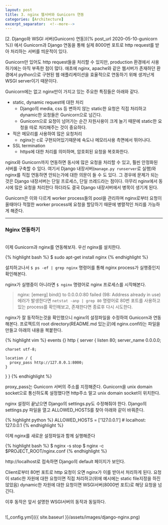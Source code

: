 ```yaml
---
layout: post
title: 3. nginx 웹서버와 Gunicorn 연동
categories: [Architecture]
excerpt_separator:  <!--more-->
---
```


[2. Django와 WSGI 서버(Gunicorn) 연동]({% post_url 2020-05-10-gunicorn %}) 에서 Gunicorn과 Django 연동을 통해 실제 8000번 포트로 http request를 받아 처리하는 서버를 띄운적이 있다.

Gunicorn만 있어도 http request들을 처리할 수 있지만, production 환경에서 사용하기에는 아직 부족한 점이 많다. 애초에 nginx, apache와 같은 웹서버가 존재하던 환경에서 python으로 구현된 웹 애플리케이션을 효율적으로 연동하기 위해 생겨난게 WSGI server이기 때문이다.

Gunicorn에는 없고 nginx만이 가지고 있는 주요한 특징들은 아래와 같다.
* static, dynamic request에 대한 처리
  * Django의 media, css 등 변하지 않는 static한 요청은 직접 처리하고 dynamic한 요청들은 Gunicorn으로 넘긴다.
  * Gunicorn으로 요청이 넘어가는 순간 자원사용이 크게 늘기 때문에 static한 요청을 따로 처리해주는 것이 중요하다.
* 적은 메모리를 사용하여 많은 요청처리
  * nginx는 c로 구현되어있기때문에 속도나 메모리사용 측면에서 뛰어나다. 
* SSL termination 
  * https에 대한 처리를 의미하며, 암호회된 요청을 복호화한다.

nginx와 Gunicorn까지 연동하면 동시에 많은 요청을 처리할 수 있고, 훨씬 안정화된 서버를 구축할 수 있다. 여기서 Django 내장서버(`manage.py runserver`로 실행)와 nginx를 직접 연동하면 안되는가에 대한 의문이 들 수 도 있다. 그 경우에 문제가 되는 것은 Django 내장서버는 단일 프로세스, 단일 쓰레드라는 점이다. 아무리 nginx에서 동시에 많은 요청을 처리한다 하더라도 결국 Django 내장서버에서 병목이 생기게 된다. 

Gunicorn은 이와 다르게 worker process들의 pool을 관리하며 nginx로부터 요청이 올때마다 적절한 worker process에 요청을 할당하기 때문에 병렬적인 처리를 가능하게 해준다.

***
 
### Nginx 연동하기
<br />
이제 Gunicorn과 nginx를 연동해보자. 우선 nginx를 설치한다.

{% highlight bash %}
$ sudo apt-get install nginx
{% endhighlight %}

설치하고나서 `$ ps -ef | grep nginx` 명령어를 통해 nginx process가 실행중인지 확인해본다.

nginx가 실행중이 아니라면 `$ nginx` 명령어로 nginx 프로세스를 시작해본다.
> nginx: [emerg] bind() to 0.0.0.0:80 failed (98: Address already in use) 에러가 발생한다면 `netstat -anp | grep 80` 명령어로 80번 포트를 사용하고있는 process를 확인해보고, 존재한다면 종료후 다시 시도한다.

nginx가 잘 동작하는것을 확인했으니 nginx의 설정파일을 수정하여 Gunicorn과 연동해본다.
프로젝트의 root directory(README.md 있는곳)에 nginx.conf라는 파일을 만들고 아래의 내용을 복붙한다.

{% highlight vim %}
events {}
http {
  server {
	listen 80;
	server_name 0.0.0.0;

	charset utf-8;

	location / {
	  proxy_pass http://127.0.0.1:8000;
	}
  }
}
{% endhighlight %}
<!--more-->
proxy_pass는 Gunicorn 서버의 주소를 지정해준다. Gunicorn을 unix domain socket으로 통신하도록 설정했다면 http주소 말고 unix domain socket이 위치한다.

nginx 설정이 끝났으면 Django의 settings.py도 수정해줘야 한다. Django의 settings.py 파일을 열고 ALLOWED_HOSTS를 찾아 아래와 같이 바꿔준다.

{% highlight python %}
ALLOWED_HOSTS = ['127.0.0.1']  # localhost: 127.0.0.1
{% endhighlight %}


이제 nginx를 새로운 설정파일과 함께 실행해준다

{% highlight bash %}
$ nginx -s stop
$ nginx -c $PROJECT_ROOT/nginx.conf
{% endhighlight %}

http://localhost로 접속하면 Django의 default 페이지가 보인다.

Client로부터 80번 포트로 http 요청이 오면 nginx가 이를 받아서 처리하게 된다. 요청이 static한 자원에 대한 요청이면 직접 처리하고(위에 예시에는 static file지정을 하진 않았음) dynamic한 자원에 대한 요청이면 WSGI서버(8000번 포트)로 해당 요청을 넘긴다.

이후 동작은 앞서 설명한 WSGI서버의 동작과 동일하다.

<br />
![_config.yml]({{ site.baseurl }}/assets/images/django-nginx.png)

